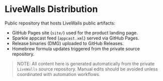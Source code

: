 # LiveWalls Distribution

Public repository that hosts LiveWalls public artifacts:

- GitHub Pages site (`site/`) used for the product landing page.
- Sparkle appcast feed (`appcast.xml`) served via GitHub Pages.
- Release binaries (DMG) uploaded to GitHub Releases.
- Homebrew formula updates triggered from the private source repository.

> NOTE: All content here is generated automatically from the private `LiveWalls` source repository.
> Manual edits should be avoided unless coordinated with automation workflows.
